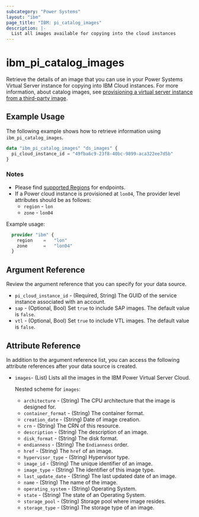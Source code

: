 ```yaml
---
subcategory: "Power Systems"
layout: "ibm"
page_title: "IBM: pi_catalog_images"
description: |-
  List all images available for copying into the cloud instances
---
```


# ibm_pi_catalog_images

Retrieve the details of an image that you can use in your Power Systems Virtual Server instance for copying into IBM Cloud instances. For more information, about catalog images, see [provisioning a virtual server instance from a third-party image](https://cloud.ibm.com/docs/virtual-servers?topic=virtual-servers-ordering-3P).

## Example Usage

The following example shows how to retrieve information using `ibm_pi_catalog_images`.

```terraform
data "ibm_pi_catalog_images" "ds_images" {
  pi_cloud_instance_id = "49fba6c9-23f8-40bc-9899-aca322ee7d5b"
}
```

### Notes

- Please find [supported Regions](https://cloud.ibm.com/apidocs/power-cloud#endpoint) for endpoints.
- If a Power cloud instance is provisioned at `lon04`, The provider level attributes should be as follows:
  - `region` - `lon`
  - `zone` - `lon04`
  
Example usage:

  ```terraform
    provider "ibm" {
      region    =   "lon"
      zone      =   "lon04"
    }
  ```
  
## Argument Reference

Review the argument reference that you can specify for your data source.

- `pi_cloud_instance_id` - (Required, String) The GUID of the service instance associated with an account.
- `sap` - (Optional, Bool) Set `true` to include SAP images. The default value is `false`.
- `vtl` - (Optional, Bool) Set `true` to include VTL images. The default value is `false`.

## Attribute Reference

In addition to the argument reference list, you can access the following attribute references after your data source is created.

- `images`- (List) Lists all the images in the IBM Power Virtual Server Cloud.

  Nested scheme for `images`:
  - `architecture` - (String) The CPU architecture that the image is designed for.
  - `container_format` - (String) The container format.
  - `creation_date` - (String) Date of image creation.
  - `crn` - (String) The CRN of this resource.
  - `description` - (String) The description of an image.
  - `disk_format` - (String) The disk format.
  - `endianness` - (String) The `Endianness` order.
  - `href` - (String) The `href` of an image.
  - `hypervisor_type` - (String) Hypervisor type.
  - `image_id` - (String) The unique identifier of an image.
  - `image_type` - (String) The identifier of this image type.
  - `last_update_date` - (String) The last updated date of an image.
  - `name` - (String) The name of the image.
  - `operating_system` - (String)  Operating System.
  - `state` - (String) The state of an Operating System.
  - `storage_pool` - (String) Storage pool where image resides.
  - `storage_type` - (String) The storage type of an image.

